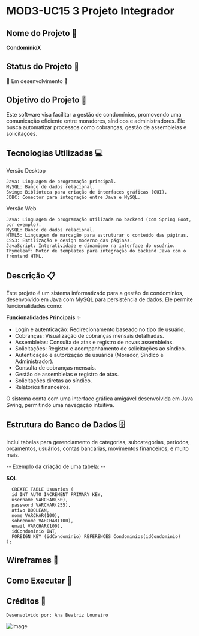 # MOD3-UC15 3 Projeto Integrador

## Nome do Projeto 🏢  
**CondomínioX**  

## Status do Projeto 📌  
🚧 Em desenvolvimento 🚧  

## Objetivo do Projeto 🎯  
Este software visa facilitar a gestão de condomínios, promovendo uma comunicação eficiente entre moradores, síndicos e administradores. Ele busca automatizar processos como cobranças, gestão de assembleias e solicitações.  

## Tecnologias Utilizadas 💻  
Versão Desktop

    Java: Linguagem de programação principal.
    MySQL: Banco de dados relacional.
    Swing: Biblioteca para criação de interfaces gráficas (GUI).
    JDBC: Conector para integração entre Java e MySQL.

Versão Web

    Java: Linguagem de programação utilizada no backend (com Spring Boot, por exemplo).
    MySQL: Banco de dados relacional.
    HTML5: Linguagem de marcação para estruturar o conteúdo das páginas.
    CSS3: Estilização e design moderno das páginas.
    JavaScript: Interatividade e dinamismo na interface do usuário.
    Thymeleaf: Motor de templates para integração do backend Java com o frontend HTML.

## Descrição 📋
Este projeto é um sistema informatizado para a gestão de condomínios, desenvolvido em Java com MySQL para persistência de dados. Ele permite funcionalidades como:

**Funcionalidades Principais** ✨

  -  Login e autenticação: Redirecionamento baseado no tipo de usuário.
  -  Cobranças: Visualização de cobranças mensais detalhadas.
  -  Assembleias: Consulta de atas e registro de novas assembleias.
  -  Solicitações: Registro e acompanhamento de solicitações ao síndico.
  -  Autenticação e autorização de usuários (Morador, Síndico e Administrador).
  -  Consulta de cobranças mensais.
  -  Gestão de assembleias e registro de atas.
  -  Solicitações diretas ao síndico.
  -  Relatórios financeiros.

O sistema conta com uma interface gráfica amigável desenvolvida em Java Swing, permitindo uma navegação intuitiva.

## Estrutura do Banco de Dados 🗄️

Inclui tabelas para gerenciamento de categorias, subcategorias, períodos, orçamentos, usuários, contas bancárias, movimentos financeiros, e muito mais.

-- Exemplo da criação de uma tabela: --

**SQL**
      
      CREATE TABLE Usuarios (
      id INT AUTO_INCREMENT PRIMARY KEY,
      username VARCHAR(50),
      password VARCHAR(255),
      ativo BOOLEAN,
      nome VARCHAR(100),
      sobrenome VARCHAR(100),
      email VARCHAR(100),
      idCondominio INT,
      FOREIGN KEY (idCondominio) REFERENCES Condominios(idCondominio)
    );

## Wireframes 📐

## Como Executar 🚀

## Créditos 👥

    Desenvolvido por: Ana Beatriz Loureiro

![image](https://github.com/user-attachments/assets/d26a2b2b-a31e-4226-b5a8-d4940a710788)
